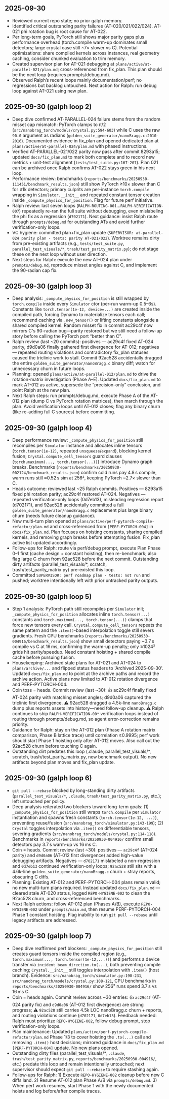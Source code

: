 ## 2025-09-30
- Reviewed current repo state; no prior galph memory.
- Identified critical outstanding parity failures (AT-020/021/022/024). AT-021 phi rotation bug is root cause for AT-022.
- Per long-term goals, PyTorch still shows major parity gaps plus performance overhead (torch.compile warm-up dominates small detectors; large crystal case still ~7× slower vs C). Potential optimizations: share compiled kernels across instances, real geometry caching, consider chunked evaluation to trim memory.
- Created supervisor plan for AT-021 debugging at `plans/active/at-parallel-021/plan.md`; cross-referenced from fix_plan. This plan should be the next loop (requires prompts/debug.md).
- Observed Ralph’s recent loops mainly documentation/perf; no regressions but backlog untouched. Next action for Ralph: run debug loop against AT-021 using new plan.

## 2025-09-30 (galph loop 2)
- Deep dive confirmed AT-PARALLEL-024 failure stems from the random misset cap mismatch: PyTorch clamps to π/2 (`src/nanobrag_torch/models/crystal.py:594-603`) while C uses the raw `90.0` argument as radians (`golden_suite_generator/nanoBragg.c:2010-2016`). Documented evidence in fix_plan and opened dedicated plan at `plans/active/at-parallel-024/plan.md` with phased instructions.
- Verified AT-PARALLEL-021/022 parity now pass after commit 8293a15; updated `docs/fix_plan.md` to mark both complete and to record new metrics + unit-test alignment (`tests/test_suite.py:167-207`). Plan 021 can be archived once Ralph confirms AT-022 stays green in his next loop.
- Performance review: benchmarks (`reports/benchmarks/20250930-111451/benchmark_results.json`) still show PyTorch ≥10× slower than C for ≤1k detectors; primary culprits are per-instance `torch.compile` wrapping in `Simulator.__init__` and repeated constant tensor creation inside `_compute_physics_for_position`. Flag for future perf initiative.
- Ralph review: last seven loops (`RALPH-ROUTING-001`…`RALPH-VERIFICATION-007`) repeatedly re-ran the full suite without debugging, even mislabeling the phi fix as a regression (`d702171`). Next guidance: insist Ralph route through `prompts/debug.md` for outstanding ATs and avoid further verification-only loops.
- VC hygiene: committed plan+fix_plan update (`SUPERVISOR: at-parallel-024 parity plan - tests: parity AT-021/022`). Worktree remains dirty from pre-existing artifacts (e.g., `tests/test_suite.py`, `parallel_test_visuals/*`, `trash/test_parity_matrix.py`); do not stage these on the next loop without user direction.
- Next steps for Ralph: execute the new AT-024 plan under `prompts/debug.md`, reproduce misset angles against C, and implement the 90-radian cap fix.

## 2025-09-30 (galph loop 3)
- Deep analysis: `_compute_physics_for_position` is still wrapped by `torch.compile` inside every `Simulator` ctor (per-run warm-up 0.5–6s). Constants like `torch.tensor(1e-12, device=...)` are created inside the compiled path, forcing Dynamo to materialize tensors each call; recommend caching via `.new_tensor()` or lifting constants alongside a shared compiled kernel. Random misset fix in commit ac29c4f now mirrors C's 90-radian bug—parity restored but we still need a follow-up story before calling the PyTorch port “better than C”.
- Ralph review (last ~20 commits): positives — ac29c4f fixed AT-024 parity, d9d0a06 finally gathered first divergence for AT-012; negatives — repeated routing violations and contradictory fix_plan statuses caused the triclinic work to stall. Commit 92ac528 accidentally dragged the entire `golden_suite_generator/nanoBragg.c` binary diff; watch for unnecessary churn in future loops.
- Planning: opened `plans/active/at-parallel-012/plan.md` to drive the rotation-matrix investigation (Phase A–E). Updated `docs/fix_plan.md` to mark AT-012 as active, supersede the “precision-only” conclusion, and point Ralph at the new plan.
- Next Ralph steps: run prompts/debug.md, execute Phase A of the AT-012 plan (dump C vs PyTorch rotation matrices), then march through the plan. Avoid verification loops until AT-012 closes; flag any binary churn (like re-adding full C sources) before committing.

## 2025-09-30 (galph loop 4)
- Deep performance review: `_compute_physics_for_position` still recompiles per `Simulator` instance and allocates inline tensors (`torch.tensor(1e-12)`, repeated `unsqueeze`/`expand`), blocking kernel fusion; `Crystal.compute_cell_tensors` guard clauses (`torch.maximum(..., torch.tensor(...))`) introduce Dynamo graph breaks. Benchmarks (`reports/benchmarks/20250930-002124/benchmark_results.json`) confirm cold runs pay 4.8 s compile, warm runs still ≈0.52 s sim at 256², keeping PyTorch ~2.7× slower than C.
- Heads outcome: reviewed last ~25 Ralph commits. Positives — 8293a15 fixed phi rotation parity; ac29c4f restored AT-024. Negatives — repeated verification-only loops (0d7eb13), misleading regression report (d702171), and 92ac528 accidentally committed a full `golden_suite_generator/nanoBragg.c` replacement plus large binary churn (needs future cleanup guidance).
- New multi-turn plan opened at `plans/active/perf-pytorch-compile-refactor/plan.md` and cross-referenced from `[PERF-PYTORCH-004]` in `docs/fix_plan.md`. Plan focuses on hoisting constants, sharing compiled kernels, and removing graph breaks before attempting fusion. Fix_plan active list updated accordingly.
- Follow-ups for Ralph: route via perf/debug prompt, execute Plan Phase 0–1 first (cache design + constant hoisting), then re-benchmark; also flag large C churn from 92ac528 before the next commit. Outstanding dirty artifacts (parallel_test_visuals/*, scratch, trash/test_parity_matrix.py) pre-existed this loop.
- Committed `SUPERVISOR: perf roadmap plan - tests: not run` and pushed; worktree intentionally left with prior untracked parity outputs.

## 2025-09-30 (galph loop 5)
- Step 1 analysis: PyTorch path still recompiles per `Simulator` init; `_compute_physics_for_position` allocates inline `torch.tensor(...)` constants and `torch.maximum(..., torch.tensor(...))` clamps that force new tensors every call. `Crystal.compute_cell_tensors` repeats the same pattern and the `.item()`-based interpolation toggle still severs gradients. Fresh CPU benchmarks (`reports/benchmarks/20250930-004916/benchmark_results.json`) show small detectors paying ~3.7 s compile vs C at 16 ms, confirming the warm-up penalty; only ≥1024² grids hit parity/speedup. Need constant hoisting + shared compile cache before pursuing fusion.
- Housekeeping: Archived stale plans for AT-021 and AT-024 to `plans/archive/...` and flipped status headers to 'Archived 2025-09-30'. Updated `docs/fix_plan.md` to point at the archive paths and record the archive action. Active plans now limited to AT-012 rotation divergence and PERF-PYTORCH-004.
- Coin toss = heads. Commit review (last ~30): 👍 ac29c4f finally fixed AT-024 parity with matching misset angles; d9d0a06 captured the triclinic first divergence. ⚠️ 92ac528 dragged a 4.5k-line `nanoBragg.c` dump plus reports assets into history—need follow-up cleanup. ⚠️ Ralph continues to ship `RALPH-VERIFICATION-00*` verification loops instead of routing through prompts/debug.md, so agent error-correction remains priority.
- Guidance for Ralph: stay on the AT-012 plan (Phase A rotation matrix comparison, Phase B lattice trace) until correlation ≥0.9995; perf work should start Phase 1 hoisting only after AT-012 moves. Also call out the 92ac528 churn before touching C again.
- Outstanding dirt predates this loop (.claude, parallel_test_visuals/*, scratch, trash/test_parity_matrix.py, new benchmark output). No new artifacts beyond plan moves and fix_plan update.

## 2025-09-30 (galph loop 6)
- `git pull --rebase` blocked by long-standing dirty artifacts (`parallel_test_visuals/*`, `.claude`, `trash/test_parity_matrix.py`, etc.); left untouched per policy.
- Deep analysis reiterated two blockers toward long-term goals: (1) `_compute_physics_for_position` still wraps `torch.compile` per `Simulator` instantiation and spawns fresh constants (`torch.tensor(1e-12, ...)`), preventing reuse/fusion (`src/nanobrag_torch/simulator.py:143-199`); (2) `Crystal` toggles interpolation via `.item()` on differentiable tensors, severing gradients (`src/nanobrag_torch/models/crystal.py:114-118`). Benchmarks in `reports/benchmarks/20250930-004916/` confirm small detectors pay 3.7 s warm-up vs 16 ms C.
- Coin = heads. Commit review (last ~30): positives — `ac29c4f` (AT-024 parity) and `d9d0a06` (AT-012 first divergence) added high-value debugging artifacts. Negatives — `d702171` mislabeled a non-regression and `0d7eb13` continued verification-only loops; `92ac528` still sits with a 4.6k-line `golden_suite_generator/nanoBragg.c` churn + stray reports, obscuring C diffs.
- Planning: Existing AT-012 and PERF-PYTORCH-004 plans remain valid; no new multi-turn plans required. Instead updated `docs/fix_plan.md` — cleared stale AT-020 status, logged `REPO-HYGIENE-002` to clean the 92ac528 churn, and cross-referenced benchmarks.
- Next Ralph actions: follow AT-012 plan (Phases A/B), execute `REPO-HYGIENE-002` under `prompts/main.md`, then resume PERF-PYTORCH-004 Phase 1 constant hoisting. Flag inability to run `git pull --rebase` until legacy artifacts are addressed.

## 2025-09-30 (galph loop 7)
- Deep dive reaffirmed perf blockers: `_compute_physics_for_position` still creates guard tensors inside the compiled region (e.g., `torch.maximum(..., torch.tensor(1e-12,...))`) and performs a device transfer via `incident_beam_direction.to(...)`, both preventing compile caching; `Crystal.__init__` still toggles interpolation with `.item()` (host branch). Evidence: `src/nanobrag_torch/simulator.py:190-231`, `src/nanobrag_torch/models/crystal.py:108-121`, CPU benchmarks in `reports/benchmarks/20250930-004916/` show 256² runs spend 3.7 s vs 16 ms C.
- Coin = heads again. Commit review across ~30 entries: 👍 `ac29c4f` (AT-024 parity fix) and `d9d0a06` (AT-012 first divergence) are strong progress; ⚠️ `92ac528` still carries 4.5k LOC nanoBragg.c churn + reports, and routing violations continue (`d702171`, `0d7eb13`). Feedback needed: Ralph must prioritize `REPO-HYGIENE-002`, follow debug prompt, stop verification-only loops.
- Plan maintenance: Updated `plans/active/perf-pytorch-compile-refactor/plan.md` Phase 1/3 to cover hoisting the `.to(...)` call and removing `.item()` host decisions; mirrored guidance in `docs/fix_plan.md` `[PERF-PYTORCH-004]` update. No new plans opened.
- Outstanding dirty files (parallel_test_visuals/*, `.claude`, `trash/test_parity_matrix.py`, `reports/benchmarks/20250930-004916/`, etc.) predate this loop and remain intentionally untouched; next supervisor should expect `git pull --rebase` to require stashing again.
- Follow-ups for Ralph: 1) Execute `REPO-HYGIENE-002` cleanup before new C diffs land. 2) Resume AT-012 plan Phase A/B via `prompts/debug.md`. 3) When perf work resumes, start Phase 1 with the newly documented hoists and log before/after compile traces.
